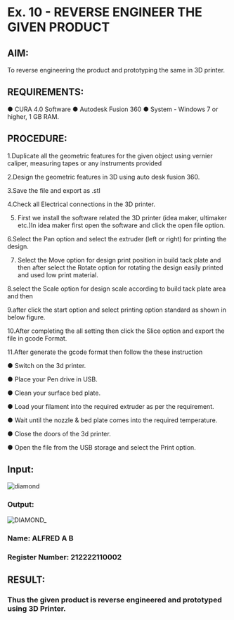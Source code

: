 # Ex. 10 - REVERSE ENGINEER THE GIVEN PRODUCT

## AIM: 
To reverse engineering the product and prototyping the same in 3D printer.

## REQUIREMENTS:
●	CURA 4.0 Software
●	 Autodesk Fusion 360
●	 System - Windows 7 or higher, 1 GB RAM.

## PROCEDURE:
1.Duplicate all the geometric features for the given object using vernier caliper, measuring tapes or any instruments provided

2.Design the geometric features in 3D using auto desk fusion 360.

3.Save the file and export as .stl

4.Check all Electrical connections in the 3D printer.

5. First we install the software related the 3D printer (idea maker, ultimaker etc.)In idea maker first open the software and click the open file option.
   
6.Select the Pan option and select the extruder (left or right) for printing the design.

7. Select the Move option for design print position in build tack plate and then after select the Rotate option for rotating the design easily printed and used low print material.
   
8.select the Scale option for design scale according to build tack plate area and then

9.after click the start option and select printing option standard as shown in below figure.

10.After completing the all setting then click the Slice option and export the file in gcode Format.

11.After generate the gcode format then follow the these instruction 

●	Switch on the 3d printer.

●	Place your Pen drive in USB.

●	Clean your surface bed plate.

●	Load your filament into the required extruder as per the requirement.

●	Wait until the nozzle & bed plate comes into the required temperature.

●	Close the doors of the 3d printer.

●	Open the file from the USB storage and select the Print option.

## Input:
![diamond](https://github.com/Mukilkumar-SEC/Ex.-10---REVERSE-ENGINEER-THE-GIVEN-PRODUCT/assets/119559663/e0025f5d-f938-40a8-a6ce-3af03856e5ac)

### Output:
![DIAMOND_](https://github.com/Mukilkumar-SEC/Ex.-10---REVERSE-ENGINEER-THE-GIVEN-PRODUCT/assets/119559663/a82ebb5c-99fa-45ef-bb9b-42a32f80d482)


### Name: ALFRED A B
### Register Number: 212222110002

## RESULT:
###   Thus the given product is reverse engineered and prototyped using 3D Printer.
